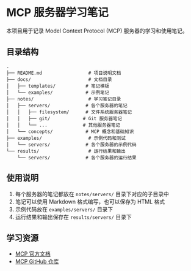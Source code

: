 # MCP 服务器学习笔记

本项目用于记录 Model Context Protocol (MCP) 服务器的学习和使用笔记。

## 目录结构

```
.
├── README.md                 # 项目说明文档
├── docs/                     # 文档目录
│   ├── templates/           # 笔记模板
│   └── examples/            # 示例笔记
├── notes/                    # 学习笔记目录
│   ├── servers/             # 各个服务器的笔记
│   │   ├── filesystem/      # 文件系统服务器笔记
│   │   ├── git/            # Git 服务器笔记
│   │   └── ...             # 其他服务器笔记
│   └── concepts/            # MCP 概念和基础知识
├── examples/                 # 示例代码和测试
│   └── servers/             # 各个服务器的示例代码
└── results/                  # 运行结果和输出
    └── servers/             # 各个服务器的运行结果
```

## 使用说明

1. 每个服务器的笔记都放在 `notes/servers/` 目录下对应的子目录中
2. 笔记可以使用 Markdown 格式编写，也可以保存为 HTML 格式
3. 示例代码放在 `examples/servers/` 目录下
4. 运行结果和输出保存在 `results/servers/` 目录下

## 学习资源

- [MCP 官方文档](https://modelcontextprotocol.io)
- [MCP GitHub 仓库](https://github.com/modelcontextprotocol/servers) 